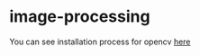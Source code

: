 # image-processing

You can see installation process for opencv [here](http://www.technical-recipes.com/2014/using-opencv-in-codeblocks-in-linux/)
